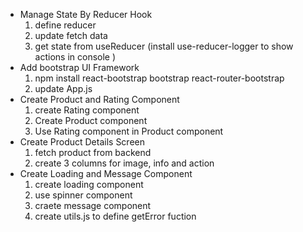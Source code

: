 - Manage State By Reducer Hook
  1.  define reducer
  2.  update fetch data
  3.  get state from useReducer (install use-reducer-logger to show actions in console )
- Add bootstrap UI Framework
  1. npm install react-bootstrap bootstrap react-router-bootstrap
  2. update App.js
- Create Product and Rating Component
  1. create Rating component
  2. Create Product component
  3. Use Rating component in Product component
- Create Product Details Screen
  1. fetch product from backend
  2. create 3 columns for image, info and action
- Create Loading and Message Component
  1. create loading component
  2. use spinner component
  3. craete message component
  4. create utils.js to define getError fuction
